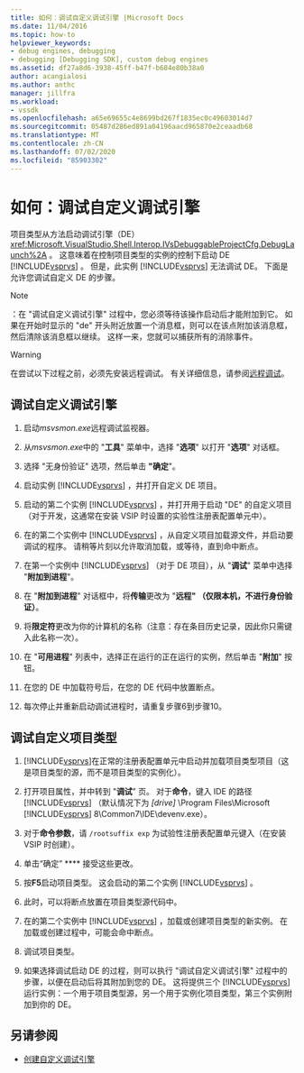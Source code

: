```yaml
---
title: 如何：调试自定义调试引擎 |Microsoft Docs
ms.date: 11/04/2016
ms.topic: how-to
helpviewer_keywords:
- debug engines, debugging
- debugging [Debugging SDK], custom debug engines
ms.assetid: df27a8d6-3938-45ff-b47f-b684e80b38a0
author: acangialosi
ms.author: anthc
manager: jillfra
ms.workload:
- vssdk
ms.openlocfilehash: a65e69655c4e8699bd267f1835ec0c49603014d7
ms.sourcegitcommit: 05487d286ed891a04196aacd965870e2ceaadb68
ms.translationtype: MT
ms.contentlocale: zh-CN
ms.lasthandoff: 07/02/2020
ms.locfileid: "85903302"
---
```

# <a name="how-to-debug-a-custom-debug-engine"></a>如何：调试自定义调试引擎
项目类型从方法启动调试引擎（DE） <xref:Microsoft.VisualStudio.Shell.Interop.IVsDebuggableProjectCfg.DebugLaunch%2A> 。 这意味着在控制项目类型的实例的控制下启动 DE [!INCLUDE[vsprvs](../../code-quality/includes/vsprvs_md.md)] 。 但是，此实例 [!INCLUDE[vsprvs](../../code-quality/includes/vsprvs_md.md)] 无法调试 DE。 下面是允许您调试自定义 DE 的步骤。

> [!NOTE]
> ：在 "调试自定义调试引擎" 过程中，您必须等待该操作启动后才能附加到它。 如果在开始时显示的 "de" 开头附近放置一个消息框，则可以在该点附加该消息框，然后清除该消息框以继续。 这样一来，您就可以捕获所有的消除事件。

> [!WARNING]
> 在尝试以下过程之前，必须先安装远程调试。 有关详细信息，请参阅[远程调试](../../debugger/remote-debugging.md)。

## <a name="debug-a-custom-debug-engine"></a>调试自定义调试引擎

1. 启动*msvsmon.exe*远程调试监视器。

2. 从*msvsmon.exe*中的 "**工具**" 菜单中，选择 "**选项**" 以打开 "**选项**" 对话框。

3. 选择 "无身份验证" 选项，然后单击 **"确定**"。

4. 启动实例 [!INCLUDE[vsprvs](../../code-quality/includes/vsprvs_md.md)] ，并打开自定义 DE 项目。

5. 启动的第二个实例 [!INCLUDE[vsprvs](../../code-quality/includes/vsprvs_md.md)] ，并打开用于启动 "DE" 的自定义项目（对于开发，这通常在安装 VSIP 时设置的实验性注册表配置单元中）。

6. 在的第二个实例中 [!INCLUDE[vsprvs](../../code-quality/includes/vsprvs_md.md)] ，从自定义项目加载源文件，并启动要调试的程序。 请稍等片刻以允许取消加载，或等待，直到命中断点。

7. 在第一个实例中 [!INCLUDE[vsprvs](../../code-quality/includes/vsprvs_md.md)] （对于 DE 项目），从 "**调试**" 菜单中选择 "**附加到进程**"。

8. 在 "**附加到进程**" 对话框中，将**传输**更改为 "**远程" （仅限本机，不进行身份验证）**。

9. 将**限定符**更改为你的计算机的名称（注意：存在条目历史记录，因此你只需键入此名称一次）。

10. 在 "**可用进程**" 列表中，选择正在运行的正在运行的实例，然后单击 "**附加**" 按钮。

11. 在您的 DE 中加载符号后，在您的 DE 代码中放置断点。

12. 每次停止并重新启动调试进程时，请重复步骤6到步骤10。

## <a name="debug-a-custom-project-type"></a>调试自定义项目类型

1. [!INCLUDE[vsprvs](../../code-quality/includes/vsprvs_md.md)]在正常的注册表配置单元中启动并加载项目类型项目（这是项目类型的源，而不是项目类型的实例化）。

2. 打开项目属性，并中转到 "**调试**" 页。 对于**命令**，键入 IDE 的路径 [!INCLUDE[vsprvs](../../code-quality/includes/vsprvs_md.md)] （默认情况下为 *[drive]* \Program Files\Microsoft [!INCLUDE[vsprvs](../../code-quality/includes/vsprvs_md.md)] 8\Common7\IDE\devenv.exe）。

3. 对于**命令参数**，请 `/rootsuffix exp` 为试验性注册表配置单元键入（在安装 VSIP 时创建）。

4. 单击“确定” **** 接受这些更改。

5. 按**F5**启动项目类型。 这会启动的第二个实例 [!INCLUDE[vsprvs](../../code-quality/includes/vsprvs_md.md)] 。

6. 此时，可以将断点放置在项目类型源代码中。

7. 在的第二个实例中 [!INCLUDE[vsprvs](../../code-quality/includes/vsprvs_md.md)] ，加载或创建项目类型的新实例。 在加载或创建过程中，可能会命中断点。

8. 调试项目类型。

9. 如果选择调试启动 DE 的过程，则可以执行 "调试自定义调试引擎" 过程中的步骤，以便在启动后将其附加到您的 DE。 这将提供三个 [!INCLUDE[vsprvs](../../code-quality/includes/vsprvs_md.md)] 运行实例：一个用于项目类型源，另一个用于实例化项目类型，第三个实例附加到你的 DE。

## <a name="see-also"></a>另请参阅
- [创建自定义调试引擎](../../extensibility/debugger/creating-a-custom-debug-engine.md)
